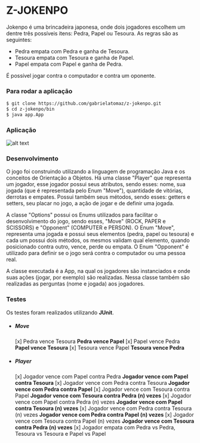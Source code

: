 # Z-JOKENPO

Jokenpo é uma brincadeira japonesa, onde dois jogadores escolhem um dentre três possíveis itens: Pedra, Papel ou Tesoura. As regras são as seguintes: 
- Pedra empata com Pedra e ganha de Tesoura.
- Tesoura empata com Tesoura e ganha de Papel.
- Papel empata com Papel e ganha de Pedra.

É possível jogar contra o computador e contra um oponente.

### Para rodar a aplicação

```sh
$ git clone https://github.com/gabrielatomaz/z-jokenpo.git
$ cd z-jokenpo/bin
$ java app.App
```
### Aplicação

![alt text](https://i.imgur.com/0xbace3.gif)

### Desenvolvimento
O jogo foi construindo utilizando a linguagem de programação Java e os conceitos de Orientação a Objetos. 
Há uma classe "Player" que representa um jogador, esse jogador possui seus atributos, sendo esses: nome, sua jogada (que é representada pelo Enum "Move"), quantidade de vitórias, derrotas e empates. Possui também seus métodos, sendo esses: getters e setters, seu placar no jogo, a ação de jogar e de definir uma jogada.

A classe "Options" possui os Enums utilizados para facilitar o desenvolvimento do jogo, sendo esses, "Move" (ROCK, PAPER e SCISSORS) e "Opponent" (COMPUTER e PERSON). O Enum "Move", representa uma jogada e possui seus elementos (pedra, papel ou tesoura) e cada um possui dois métodos, os mesmos validam qual elemento, quando posicionado contra outro, vence, perde ou empata. O Enum "Opponent" é utilizado para definir se o jogo será contra o computador ou uma pessoa real.

A classe executada é a App, na qual os jogadores são instanciados e onde suas ações (jogar, por exemplo) são realizadas. Nessa classe também são realizadas as perguntas (nome e jogada) aos jogadores.

### Testes
Os testes foram realizados utilizando **JUnit**.
* ##### Move

    [x] Pedra vence Tesoura 
    **Pedra vence Papel** 
    [x] Papel vence Pedra 
    **Papel vence Tesoura** 
    [x] Tesoura vence Papel 
    **Tesoura vence Pedra** 
 * ##### Player
 
    [x] Jogador vence com Papel contra Pedra 
    **Jogador vence com Papel contra Tesoura** 
    [x] Jogador vence com Pedra contra Tesoura 
    **Jogador vence com Pedra contra Papel** 
    [x] Jogador vence com Tesoura contra Papel 
    **Jogador vence com Tesoura contra Pedra (n) vezes**
    [x] Jogador vence com Papel contra Pedra (n) vezes
    **Jogador vence com Papel contra Tesoura (n) vezes**
    [x] Jogador vence com Pedra contra Tesoura (n) vezes 
    **Jogador vence com Pedra contra Papel (n) vezes**
    [x] Jogador vence com Tesoura contra Papel (n) vezes
    **Jogador vence com Tesoura contra Pedra (n) vezes**
    [x] Jogador empata com Pedra vs Pedra, Tesoura vs Tesoura e Papel vs Papel


